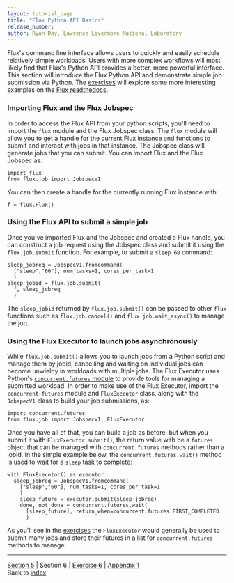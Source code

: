 ```yaml
---
layout: tutorial_page
title: "Flux Python API Basics"
release_number:
author: Ryan Day, Lawrence Livermore National Laboratory
---
```


Flux's command line interface allows users to quickly and easily schedule relatively simple workloads. Users with more complex workflows will most likely find that Flux's Python API provides a better, more powerful interface. This section will introduce the Flux Python API and demonstrate simple job submission via Python. The [exercises](/flux/exercise6) will explore some more interesting examples on the [Flux readthedocs](https://flux-framework.readthedocs.io/projects/flux-workflow-examples/en/latest/index.html).
### Importing Flux and the Flux Jobspec
In order to access the Flux API from your python scripts, you'll need to import the `flux` module and the Flux Jobspec class. The `flux` module will allow you to get a handle for the current Flux instance and functions to submit and interact with jobs in that instance. The Jobspec class will generate jobs that you can submit. You can import Flux and the Flux Jobspec as:
```
import flux
from flux.job import JobspecV1
```
You can then create a handle for the currently running Flux instance with:
```
f = flux.Flux()
```
### Using the Flux API to submit a simple job
Once you've imported Flux and the Jobspec and created a Flux handle, you can construct a job request using the Jobspec class and submit it using the `flux.job.submit` function. For example, to submit a `sleep 60` command:
```
sleep_jobreq = JobspecV1.fromcommand(
  ["sleep","60"], num_tasks=1, cores_per_task=1
  )
sleep_jobid = flux.job.submit(
  f, sleep_jobreq
  )
```
The `sleep_jobid` returned by `flux.job.submit()` can be passed to other `flux` functions such as `flux.job.cancel()` and `flux.job.wait_async()` to manage the job.
### Using the Flux Executor to launch jobs asynchronously
While `flux.job.submit()` allows you to launch jobs from a Python script and manage them by jobid, cancelling and waiting on individual jobs can become unwieldy in workloads with multiple jobs. The Flux Executor uses Python's [`concurrent.futures` module](https://docs.python.org/3/library/concurrent.futures.html) to provide tools for managing a submitted workload. In order to make use of the Flux Executor, import the `concurrent.futures` module and `FluxExecutor` class, along with the `JobspecV1` class to build your job submissions, as:
```
import concurrent.futures
from flux.job import JobspecV1, FluxExecutor
```
Once you have all of that, you can build a job as before, but when you submit it with `FluxExecutor.submit()`, the return value with be a `futures` object that can be managed with `concurrent.futures` methods rather than a jobid. In the simple example below, the `concurrent.futures.wait()` method is used to wait for a `sleep` task to complete:
```
with FluxExecutor() as executor:
  sleep_jobreq = JobspecV1.fromcommand(
    ["sleep","60"], num_tasks=1, cores_per_task=1
    )
    sleep_future = executor.submit(sleep_jobreq)
    done, not_done = concurrent.futures.wait(
      [sleep_future], return_when=concurrent.futures.FIRST_COMPLETED
      )
```
As you'll see in the [exercises](/flux/exercise6) the `FluxExecutor` would generally be used to submit many jobs and store their futures in a list for `concurrent.futures` methods to manage.

---
[Section 5](/flux/section5) | Section 6 | [Exercise 6](/flux/exercise6) | [Appendix 1](/flux/appendix1)  
Back to [index](/flux/index)
